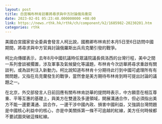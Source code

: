 ```yaml
---
layout: post
title: 白宮稱布林肯訪華將尋求與中方討論俄烏衝突
date: 2023-02-01 05:23:48.000000000 +08:00
link: https://news.rthk.hk/rthk/ch/component/k2/1685982-20230201.htm
categories: rthk
---
```


美國白宮國家安全委員會發言人柯比說，國務卿布林肯於本月5日至6日訪問中國期間，將尋求與中方官員討論俄羅斯出兵烏克蘭引發的戰爭。

柯比向傳媒表示，去年8月中國抗議時任眾議院議長佩洛西的台灣行程，美中之間一系列會談被擱置，涉及軍事及氣候變化等議題，布林肯今次訪華將尋求重啟有關談判，或為談判注入新動力。柯比說知道布林肯十分期待此行到中國可處理所有有關問題，又指在烏克蘭發生的戰爭，當然會是美方期待布林肯到時可提出討論的議題之一。

在北京，外交部發言人日前回應有關布林肯訪華的提問時表示，中方願意在相互尊重、平等互惠的基礎上，與美方在雙邊及多邊領域，開展溝通合作，但必須指出美方不能一邊要溝通、談合作，一邊干涉中國內政、損害中國利益，又強調台灣問題是中國核心利益中的核心，亦是中美關係第一條不可逾越的紅線，美方任何時候都不要試圖突破這條紅線。
